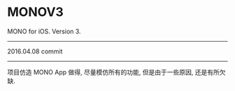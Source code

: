 # MONOV3
MONO for iOS. Version 3.

***

2016.04.08 commit

***

项目仿造 MONO App 做得, 尽量模仿所有的功能, 但是由于一些原因, 还是有所欠缺.
